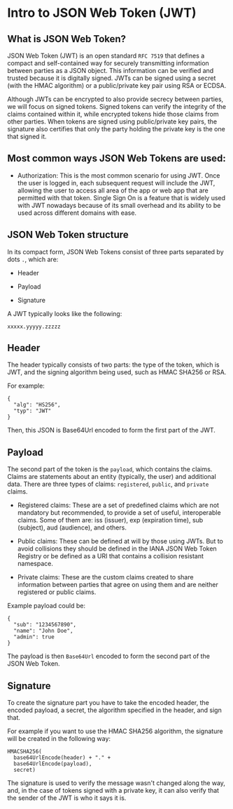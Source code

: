 # Intro to JSON Web Token (JWT)

## What is JSON Web Token?

JSON Web Token (JWT) is an open standard ```RFC 7519``` that defines a compact and self-contained way for securely transmitting information between parties as a JSON object. This information can be verified and trusted because it is digitally signed. JWTs can be signed using a secret (with the HMAC algorithm) or a public/private key pair using RSA or ECDSA.

Although JWTs can be encrypted to also provide secrecy between parties, we will focus on signed tokens. Signed tokens can verify the integrity of the claims contained within it, while encrypted tokens hide those claims from other parties. When tokens are signed using public/private key pairs, the signature also certifies that only the party holding the private key is the one that signed it.

## Most common ways JSON Web Tokens are used:

- Authorization: This is the most common scenario for using JWT. Once the user is logged in, each subsequent request will include the JWT, allowing the user to access all area of the app or web app that are permitted with that token. Single Sign On is a feature that is widely used with JWT nowadays because of its small overhead and its ability to be used across different domains with ease.

## JSON Web Token structure

In its compact form, JSON Web Tokens consist of three parts separated by dots ```.```, which are:

- Header

- Payload

- Signature

A JWT typically looks like the following:

```
xxxxx.yyyyy.zzzzz
```

## Header

The header typically consists of two parts: the type of the token, which is JWT, and the signing algorithm being used, such as HMAC SHA256 or RSA.

For example:

```
{
  "alg": "HS256",
  "typ": "JWT"
}
```

Then, this JSON is Base64Url encoded to form the first part of the JWT.

## Payload

The second part of the token is the ```payload```, which contains the claims. Claims are statements about an entity (typically, the user) and additional data. There are three types of claims: ```registered```, ```public```, and ```private``` claims.

- Registered claims: These are a set of predefined claims which are not mandatory but recommended, to provide a set of useful, interoperable claims. Some of them are: iss (issuer), exp (expiration time), sub (subject), aud (audience), and others.

- Public claims: These can be defined at will by those using JWTs. But to avoid collisions they should be defined in the IANA JSON Web Token Registry or be defined as a URI that contains a collision resistant namespace.

- Private claims: These are the custom claims created to share information between parties that agree on using them and are neither registered or public claims.

Example payload could be:

```
{
  "sub": "1234567890",
  "name": "John Doe",
  "admin": true
}
```

The payload is then ```Base64Url``` encoded to form the second part of the JSON Web Token.

## Signature

To create the signature part you have to take the encoded header, the encoded payload, a secret, the algorithm specified in the header, and sign that.

For example if you want to use the HMAC SHA256 algorithm, the signature will be created in the following way:

```
HMACSHA256(
  base64UrlEncode(header) + "." +
  base64UrlEncode(payload),
  secret)
```

The signature is used to verify the message wasn't changed along the way, and, in the case of tokens signed with a private key, it can also verify that the sender of the JWT is who it says it is.